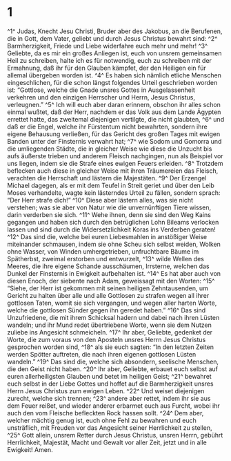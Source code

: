 # 1 
^1^ Judas, Knecht Jesu Christi, Bruder aber des Jakobus, an die Berufenen, die in Gott, dem Vater, geliebt und durch Jesus Christus bewahrt sind: ^2^ Barmherzigkeit, Friede und Liebe widerfahre euch mehr und mehr! ^3^ Geliebte, da es mir ein großes Anliegen ist, euch von unsrem gemeinsamen Heil zu schreiben, halte ich es für notwendig, euch zu schreiben mit der Ermahnung, daß ihr für den Glauben kämpfet, der den Heiligen ein für allemal übergeben worden ist. ^4^ Es haben sich nämlich etliche Menschen eingeschlichen, für die schon längst folgendes Urteil geschrieben worden ist: “Gottlose, welche die Gnade unsres Gottes in Ausgelassenheit verkehren und den einzigen Herrscher und Herrn, Jesus Christus, verleugnen.” ^5^ Ich will euch aber daran erinnern, obschon ihr alles schon einmal wußtet, daß der Herr, nachdem er das Volk aus dem Lande Ägypten errettet hatte, das zweitemal diejenigen vertilgte, die nicht glaubten, ^6^ und daß er die Engel, welche ihr Fürstentum nicht bewahrten, sondern ihre eigene Behausung verließen, für das Gericht des großen Tages mit ewigen Banden unter der Finsternis verwahrt hat; ^7^ wie Sodom und Gomorra und die umliegenden Städte, die in gleicher Weise wie diese die Unzucht bis aufs äußerste trieben und anderem Fleisch nachgingen, nun als Beispiel vor uns liegen, indem sie die Strafe eines ewigen Feuers erleiden. ^8^ Trotzdem beflecken auch diese in gleicher Weise mit ihren Träumereien das Fleisch, verachten die Herrschaft und lästern die Majestäten. ^9^ Der Erzengel Michael dagegen, als er mit dem Teufel in Streit geriet und über den Leib Moses verhandelte, wagte kein lästerndes Urteil zu fällen, sondern sprach: “Der Herr strafe dich!” ^10^ Diese aber lästern alles, was sie nicht verstehen; was sie aber von Natur wie die unvernünftigen Tiere wissen, darin verderben sie sich. ^11^ Wehe ihnen, denn sie sind den Weg Kains gegangen und haben sich durch den betrüglichen Lohn Bileams verlocken lassen und sind durch die Widersetzlichkeit Koras ins Verderben geraten! ^12^ Das sind die, welche bei euren Liebesmahlen in anstößiger Weise miteinander schmausen, indem sie ohne Scheu sich selbst weiden, Wolken ohne Wasser, von Winden umhergetrieben, unfruchtbare Bäume im Spätherbst, zweimal erstorben und entwurzelt, ^13^ wilde Wellen des Meeres, die ihre eigene Schande ausschäumen, Irrsterne, welchen das Dunkel der Finsternis in Ewigkeit aufbehalten ist. ^14^ Es hat aber auch von diesen Enoch, der siebente nach Adam, geweissagt mit den Worten: ^15^ “Siehe, der Herr ist gekommen mit seinen heiligen Zehntausenden, um Gericht zu halten über alle und alle Gottlosen zu strafen wegen all ihrer gottlosen Taten, womit sie sich vergangen, und wegen aller harten Worte, welche die gottlosen Sünder gegen ihn geredet haben.” ^16^ Das sind Unzufriedene, die mit ihrem Schicksal hadern und dabei nach ihren Lüsten wandeln; und ihr Mund redet übertriebene Worte, wenn sie dem Nutzen zuliebe ins Angesicht schmeicheln. ^17^ Ihr aber, Geliebte, gedenket der Worte, die zum voraus von den Aposteln unsres Herrn Jesus Christus gesprochen worden sind, ^18^ als sie euch sagten: “In den letzten Zeiten werden Spötter auftreten, die nach ihren eigenen gottlosen Lüsten wandeln.” ^19^ Das sind die, welche sich absondern, seelische Menschen, die den Geist nicht haben. ^20^ Ihr aber, Geliebte, erbauet euch selbst auf euren allerheiligsten Glauben und betet im heiligen Geist; ^21^ bewahret euch selbst in der Liebe Gottes und hoffet auf die Barmherzigkeit unsres Herrn Jesus Christus zum ewigen Leben. ^22^ Und weiset diejenigen zurecht, welche sich trennen; ^23^ andere aber rettet, indem ihr sie aus dem Feuer reißet, und wieder anderer erbarmet euch aus Furcht, wobei ihr auch den vom Fleische befleckten Rock hassen sollt. ^24^ Dem aber, welcher mächtig genug ist, euch ohne Fehl zu bewahren und euch unsträflich, mit Freuden vor das Angesicht seiner Herrlichkeit zu stellen, ^25^ Gott allein, unsrem Retter durch Jesus Christus, unsren Herrn, gebührt Herrlichkeit, Majestät, Macht und Gewalt vor aller Zeit, jetzt und in alle Ewigkeit! Amen. 